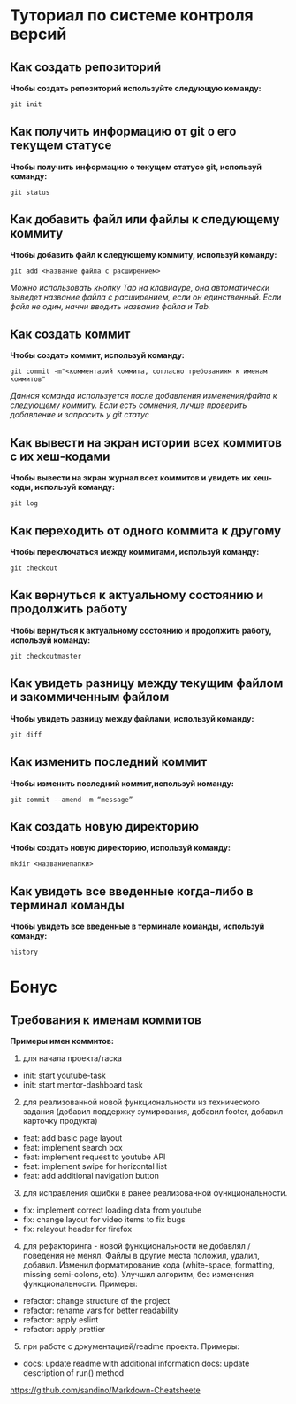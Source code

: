 # Туториал по системе контроля версий #

## Как создать репозиторий ##

**Чтобы создать репозиторий используйте следующую команду:**

```
git init
```
## Как получить информацию от git о его текущем статусе ##
**Чтобы получить информацию о текущем статусе git, используй команду:**
```
git status
```
## Как добавить файл или файлы к следующему коммиту  ##
**Чтобы добавить файл к следующему коммиту, используй команду:**
```
git add <Название файла с расширением>
```
*Можно использовать кнопку Tab на клавиауре, она автоматически выведет название файла с расширением, если он единственный. Если файл не один, начни вводить название файла и Tab.*

## Как создать коммит ##
**Чтобы создать коммит, используй команду:**
```
git commit -m"<комментарий коммита, согласно требованиям к именам коммитов"
```
*Данная команда используется после добавления изменения/файла к следующему коммиту. Если есть сомнения, лучше проверить добавление и запросить у git статус*
## Как вывести на экран истории всех коммитов с их хеш-кодами ##
**Чтобы вывести на экран журнал всех коммитов и увидеть их хеш-коды, используй команду:**
```
git log
```
## Как переходить от одного коммита к другому ##
**Чтобы переключаться между коммитами, используй команду:**
```
git checkout
```
## Как вернуться к актуальному состоянию и продолжить работу ##
**Чтобы вернуться к актуальному состоянию и продолжить работу, используй команду:**
```
git checkoutmaster
```
## Как увидеть разницу между текущим файлом и закоммиченным файлом ##
**Чтобы увидеть разницу между файлами, используй команду:**
```
git diff
```
## Как изменить последний коммит ##
**Чтобы изменить последний коммит,используй команду:**
```
git commit --amend -m “message”
```
## Как создать новую директорию ##
**Чтобы создать новую директорию, используй команду:**
```
mkdir <названиепапки>
```
## Как увидеть все введенные когда-либо в терминал команды ##
**Чтобы увидеть все введенные в терминале команды, используй команду:**
```
history
```
# Бонус #
## Требования к именам коммитов ##
**Примеры имен коммитов:**
1. для начала проекта/таска
* init: start youtube-task
* init: start mentor-dashboard task
2. для реализованной новой функциональности из технического задания (добавил поддержку зумирования, добавил footer, добавил карточку продукта)
* feat: add basic page layout
* feat: implement search box 
* feat: implement request to youtube API
* feat: implement swipe for horizontal list
* feat: add additional navigation button
3. для исправления ошибки в ранее реализованной функциональности. 
* fix: implement correct loading data from youtube
* fix: change layout for video items to fix bugs
* fix: relayout header for firefox
4. для рефакторинга - новой функциональности не добавлял / поведения не менял. Файлы в другие места положил, удалил, добавил. Изменил форматирование кода (white-space, formatting, missing semi-colons, etc). Улучшил алгоритм, без изменения функциональности. Примеры:
* refactor: change structure of the project
* refactor: rename vars for better readability
* refactor: apply eslint
* refactor: apply prettier
5. при работе с документацией/readme проекта. Примеры:
* docs: update readme with additional information
docs: update description of run() method

https://github.com/sandino/Markdown-Cheatsheete